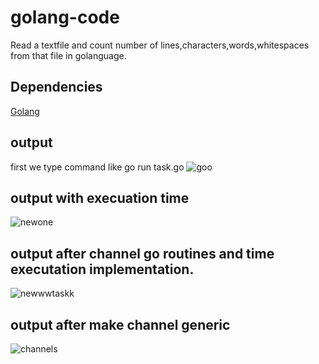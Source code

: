 # golang-code
Read a textfile and count number of lines,characters,words,whitespaces from that file in golanguage.
 
 
## Dependencies

[Golang](https://go.dev/learn/)

## output
first we type command like    go run task.go
![goo](https://user-images.githubusercontent.com/93153939/177964534-4a3316f2-1f67-4c85-8202-c63ffdd00ebf.PNG)
## output with execuation time
![newone](https://user-images.githubusercontent.com/93153939/179165363-559c7d07-7e68-4e7c-821f-e6ba6d4c2ec3.PNG)



## output after channel go routines and time executation implementation.
![newwwtaskk](https://user-images.githubusercontent.com/93153939/179165086-cb125640-e3aa-46e7-b4a7-778b71359e91.PNG)
## output after make channel generic
![channels](https://user-images.githubusercontent.com/93153939/179185746-98f65eb3-741d-400d-9f6e-4adccba6817c.PNG)
